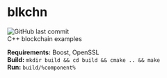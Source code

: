 # blkchn
![GitHub last commit](https://img.shields.io/github/last-commit/allenvox/blkchn)<br>
C++ blockchain examples

**Requirements:** Boost, OpenSSL<br>
**Build:** `mkdir build && cd build && cmake .. && make`<br>
**Run:** `build/%component%`<br>
